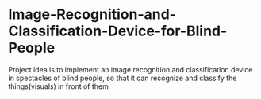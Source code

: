 # Image-Recognition-and-Classification-Device-for-Blind-People
Project idea is to implement an image recognition and classification device in spectacles of blind people, so that it can recognize and classify the things(visuals) in front of them
